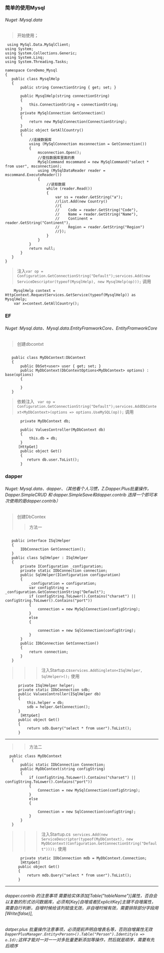 ### 简单的使用Mysql
###### Nuget :Mysql.data
>开始使用；
 ```
  using MySql.Data.MySqlClient;
using System;
using System.Collections.Generic;
using System.Linq;
using System.Threading.Tasks;

namespace CoreDemo_Mysql
{
    public class MysqlHelp
    {
        public string ConnectionString { get; set; }

        public MysqlHelp(string connectionString)
        {
            this.ConnectionString = connectionString;
        }
        private MySqlConnection GetConnection()
        {
            return new MySqlConnection(ConnectionString);
        }
        public object GetAllCountry()
        {
            //连接数据库
            using (MySqlConnection msconnection = GetConnection())
            {
                msconnection.Open();
                //查找数据库里面的表
                MySqlCommand mscommand = new MySqlCommand("select * from user", msconnection);
                using (MySqlDataReader reader = mscommand.ExecuteReader())
                {
                    //读取数据
                    while (reader.Read())
                    {
                        var ss = reader.GetString("a");
                        //list.Add(new Country()
                        //{
                        //    Code = reader.GetString("Code"),
                        //    Name = reader.GetString("Name"),
                        //    Continent = reader.GetString("Continent"),
                        //    Region = reader.GetString("Region")
                        //});
                    }
                }
            }
            return null;
        }
    }
}
 ```
> 注入`var op = Configuration.GetConnectionString("Default");services.Add(new ServiceDescriptor(typeof(MysqlHelp), new MysqlHelp(op)));`
> 调用
 ```
     MysqlHelp context = HttpContext.RequestServices.GetService(typeof(MysqlHelp)) as MysqlHelp;
     var x=context.GetAllCountry();
 ```

### EF
###### Nuget :Mysql.data、Mysql.data.EntityFramworkCore、EntityFramworkCore
> 创建dbcontxt
 ```
  
    public class MyDbContext:DbContext
    {
        public DbSet<user> user { get; set; }
        public MyDbContext(DbContextOptions<MyDbContext> options) : base(options)
        {

        }
    }
 ```
> 依赖注入 ` var op = Configuration.GetConnectionString("Default");services.AddDbContext<MyDbContext>(options => options.UseMySQL(op));`
> 调用
 ```
        private MyDbContext db;

        public ValuesController(MyDbContext db)
        {
            this.db = db;
        }
       [HttpGet]
        public object Get()
        {
           return db.user.ToList();
        }
 ```
### dapper 
###### Nuget: Mysql.data、dapper、（其他看个人习惯，Z.Dapper.Plus批量操作，Dapper.SimpleCRUD 和 dapper.SimpleSave和dapper.contrib 选择一个即可本次使用的是dapper.contrib）
>创建DbContex
>> 方法一
 ```
  
    public interface ISqlHelper
    {
        IDbConnection GetConnection();
    }
    public class SqlHelper : ISqlHelper
    {
        private IConfiguration _configuration;
        private static IDbConnection connection;
        public SqlHelper(IConfiguration configuration)
        {
            _configuration = configuration;
            var configString = _configuration.GetConnectionString("Default");
            if (configString.ToLower().Contains("charset") || configString.ToLower().Contains("port"))
            {
                connection = new MySqlConnection(configString);
            }
            else
            {

                connection = new SqlConnection(configString);
            }
        }
        public IDbConnection GetConnection()
        {
            return connection;
        }
    }
 ```
 >>>注入Startup.cs`services.AddSingleton<ISqlHelper, SqlHelper>();`
 >>>使用
  ```
        private ISqlHelper helper;
        private static IDbConnection sdb;
        public ValuesController(ISqlHelper db)
        {
            this.helper = db;
            sdb = helper.GetConnection();
        }
         [HttpGet]
        public object Get()
        {
            return sdb.Query("select * from user").ToList();
        }
  ```
---
>> 方法二
 ```
   public class MyDbContext
    {
        public static IDbConnection Connection;
        public MyDbContext(string configString)
        {
            if (configString.ToLower().Contains("charset") || configString.ToLower().Contains("port"))
            {
                Connection = new MySqlConnection(configString);
            }
            else
            {

                Connection = new SqlConnection(configString);
            }
        }
    }
 ```
 >>>注入Startup.cs` services.Add(new ServiceDescriptor(typeof(MyDbContext), new MyDbContext(Configuration.GetConnectionString("Default"))));`
 >>>使用
  ```
         private static IDbConnection mdb = MyDbContext.Connection;
         [HttpGet]
        public object Get()
        {
            return mdb.Query("select * from user").ToList();
        }
  ```
---
###### dapper.contrib 的注意事项  需要给实体添加[Table("tableName")]属性，否自会以复数的形式访问数据库，必须有[Key]自增或者[ExplicitKey]主键不自增属性，需要自行判断，自增时候给该列赋值无效，非自增时候有效，需要排除部分字段用[Write(false)],
###### datper.plus 批量操作注意事项，必须提前声明自增表名等，否则自增属性无效`DapperPlusManager.Entity<Person>().Table("Person").Identity(o => o.Id);`这样才能对一对一一对多批量更新添加等操作，然后就是顺序，需要有先后顺序

